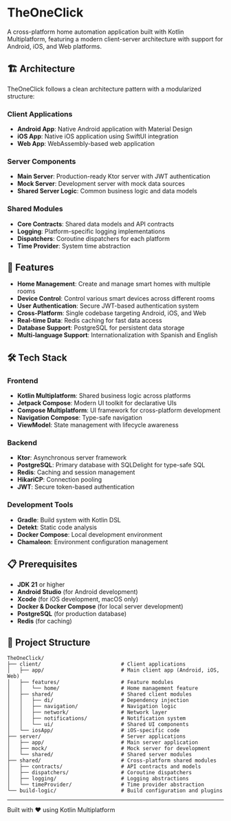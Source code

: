 # TheOneClick

A cross-platform home automation application built with Kotlin Multiplatform, featuring a modern client-server architecture with support for Android, iOS, and Web platforms.

## 🏗️ Architecture

TheOneClick follows a clean architecture pattern with a modularized structure:

### Client Applications
- **Android App**: Native Android application with Material Design
- **iOS App**: Native iOS application using SwiftUI integration
- **Web App**: WebAssembly-based web application

### Server Components
- **Main Server**: Production-ready Ktor server with JWT authentication
- **Mock Server**: Development server with mock data sources
- **Shared Server Logic**: Common business logic and data models

### Shared Modules
- **Core Contracts**: Shared data models and API contracts
- **Logging**: Platform-specific logging implementations
- **Dispatchers**: Coroutine dispatchers for each platform
- **Time Provider**: System time abstraction

## 🚀 Features

- **Home Management**: Create and manage smart homes with multiple rooms
- **Device Control**: Control various smart devices across different rooms
- **User Authentication**: Secure JWT-based authentication system
- **Cross-Platform**: Single codebase targeting Android, iOS, and Web
- **Real-time Data**: Redis caching for fast data access
- **Database Support**: PostgreSQL for persistent data storage
- **Multi-language Support**: Internationalization with Spanish and English

## 🛠️ Tech Stack

### Frontend
- **Kotlin Multiplatform**: Shared business logic across platforms
- **Jetpack Compose**: Modern UI toolkit for declarative UIs
- **Compose Multiplatform**: UI framework for cross-platform development
- **Navigation Compose**: Type-safe navigation
- **ViewModel**: State management with lifecycle awareness

### Backend
- **Ktor**: Asynchronous server framework
- **PostgreSQL**: Primary database with SQLDelight for type-safe SQL
- **Redis**: Caching and session management
- **HikariCP**: Connection pooling
- **JWT**: Secure token-based authentication

### Development Tools
- **Gradle**: Build system with Kotlin DSL
- **Detekt**: Static code analysis
- **Docker Compose**: Local development environment
- **Chamaleon**: Environment configuration management

## 📋 Prerequisites

- **JDK 21** or higher
- **Android Studio** (for Android development)
- **Xcode** (for iOS development, macOS only)
- **Docker & Docker Compose** (for local server development)
- **PostgreSQL** (for production database)
- **Redis** (for caching)

## 📁 Project Structure

```
TheOneClick/
├── client/                          # Client applications
│   ├── app/                         # Main client app (Android, iOS, Web)
│   ├── features/                    # Feature modules
│   │   └── home/                    # Home management feature
│   ├── shared/                      # Shared client modules
│   │   ├── di/                      # Dependency injection
│   │   ├── navigation/              # Navigation logic
│   │   ├── network/                 # Network layer
│   │   ├── notifications/           # Notification system
│   │   └── ui/                      # Shared UI components
│   └── iosApp/                      # iOS-specific code
├── server/                          # Server applications
│   ├── app/                         # Main server application
│   ├── mock/                        # Mock server for development
│   └── shared/                      # Shared server modules
├── shared/                          # Cross-platform shared modules
│   ├── contracts/                   # API contracts and models
│   ├── dispatchers/                 # Coroutine dispatchers
│   ├── logging/                     # Logging abstractions
│   └── timeProvider/                # Time provider abstraction
└── build-logic/                     # Build configuration and plugins
```

---

Built with ❤️ using Kotlin Multiplatform

